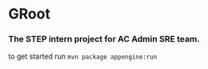 # GRoot

### The STEP intern project for AC Admin SRE team.
to get started run
```mvn package appengine:run```
